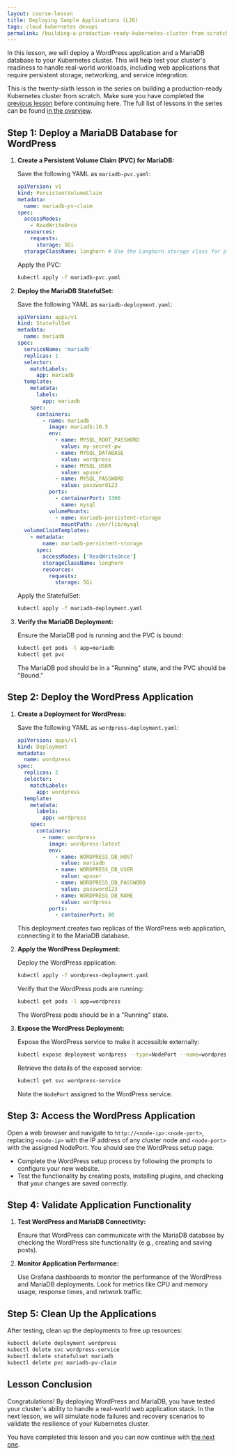 ```yaml
---
layout: course-lesson
title: Deploying Sample Applications (L26)
tags: cloud kubernetes devops
permalink: /building-a-production-ready-kubernetes-cluster-from-scratch/lesson-26
---
```


In this lesson, we will deploy a WordPress application and a MariaDB database to
your Kubernetes cluster. This will help test your cluster's readiness to handle
real-world workloads, including web applications that require persistent
storage, networking, and service integration.

This is the twenty-sixth lesson in the series on building a production-ready
Kubernetes cluster from scratch. Make sure you have completed the
[previous lesson](/building-a-production-ready-kubernetes-cluster-from-scratch/lesson-25)
before continuing here. The full list of lessons in the series can be found
[in the overview](/building-a-production-ready-kubernetes-cluster-from-scratch).

## Step 1: Deploy a MariaDB Database for WordPress

1. **Create a Persistent Volume Claim (PVC) for MariaDB:**

   Save the following YAML as `mariadb-pvc.yaml`:

   ```yaml
   apiVersion: v1
   kind: PersistentVolumeClaim
   metadata:
     name: mariadb-pv-claim
   spec:
     accessModes:
       - ReadWriteOnce
     resources:
       requests:
         storage: 5Gi
     storageClassName: longhorn # Use the Longhorn storage class for persistence
   ```

   Apply the PVC:

   ```bash
   kubectl apply -f mariadb-pvc.yaml
   ```

2. **Deploy the MariaDB StatefulSet:**

   Save the following YAML as `mariadb-deployment.yaml`:

   ```yaml
   apiVersion: apps/v1
   kind: StatefulSet
   metadata:
     name: mariadb
   spec:
     serviceName: 'mariadb'
     replicas: 1
     selector:
       matchLabels:
         app: mariadb
     template:
       metadata:
         labels:
           app: mariadb
       spec:
         containers:
           - name: mariadb
             image: mariadb:10.5
             env:
               - name: MYSQL_ROOT_PASSWORD
                 value: my-secret-pw
               - name: MYSQL_DATABASE
                 value: wordpress
               - name: MYSQL_USER
                 value: wpuser
               - name: MYSQL_PASSWORD
                 value: password123
             ports:
               - containerPort: 3306
                 name: mysql
             volumeMounts:
               - name: mariadb-persistent-storage
                 mountPath: /var/lib/mysql
     volumeClaimTemplates:
       - metadata:
           name: mariadb-persistent-storage
         spec:
           accessModes: ['ReadWriteOnce']
           storageClassName: longhorn
           resources:
             requests:
               storage: 5Gi
   ```

   Apply the StatefulSet:

   ```bash
   kubectl apply -f mariadb-deployment.yaml
   ```

3. **Verify the MariaDB Deployment:**

   Ensure the MariaDB pod is running and the PVC is bound:

   ```bash
   kubectl get pods -l app=mariadb
   kubectl get pvc
   ```

   The MariaDB pod should be in a "Running" state, and the PVC should be
   "Bound."

## Step 2: Deploy the WordPress Application

1. **Create a Deployment for WordPress:**

   Save the following YAML as `wordpress-deployment.yaml`:

   ```yaml
   apiVersion: apps/v1
   kind: Deployment
   metadata:
     name: wordpress
   spec:
     replicas: 2
     selector:
       matchLabels:
         app: wordpress
     template:
       metadata:
         labels:
           app: wordpress
       spec:
         containers:
           - name: wordpress
             image: wordpress:latest
             env:
               - name: WORDPRESS_DB_HOST
                 value: mariadb
               - name: WORDPRESS_DB_USER
                 value: wpuser
               - name: WORDPRESS_DB_PASSWORD
                 value: password123
               - name: WORDPRESS_DB_NAME
                 value: wordpress
             ports:
               - containerPort: 80
   ```

   This deployment creates two replicas of the WordPress web application,
   connecting it to the MariaDB database.

2. **Apply the WordPress Deployment:**

   Deploy the WordPress application:

   ```bash
   kubectl apply -f wordpress-deployment.yaml
   ```

   Verify that the WordPress pods are running:

   ```bash
   kubectl get pods -l app=wordpress
   ```

   The WordPress pods should be in a "Running" state.

3. **Expose the WordPress Deployment:**

   Expose the WordPress service to make it accessible externally:

   ```bash
   kubectl expose deployment wordpress --type=NodePort --name=wordpress-service
   ```

   Retrieve the details of the exposed service:

   ```bash
   kubectl get svc wordpress-service
   ```

   Note the `NodePort` assigned to the WordPress service.

## Step 3: Access the WordPress Application

Open a web browser and navigate to `http://<node-ip>:<node-port>`, replacing
`<node-ip>` with the IP address of any cluster node and `<node-port>` with the
assigned NodePort. You should see the WordPress setup page.

- Complete the WordPress setup process by following the prompts to configure
  your new website.
- Test the functionality by creating posts, installing plugins, and checking
  that your changes are saved correctly.

## Step 4: Validate Application Functionality

1. **Test WordPress and MariaDB Connectivity:**

   Ensure that WordPress can communicate with the MariaDB database by checking
   the WordPress site functionality (e.g., creating and saving posts).

2. **Monitor Application Performance:**

   Use Grafana dashboards to monitor the performance of the WordPress and
   MariaDB deployments. Look for metrics like CPU and memory usage, response
   times, and network traffic.

## Step 5: Clean Up the Applications

After testing, clean up the deployments to free up resources:

```bash
kubectl delete deployment wordpress
kubectl delete svc wordpress-service
kubectl delete statefulset mariadb
kubectl delete pvc mariadb-pv-claim
```

## Lesson Conclusion

Congratulations! By deploying WordPress and MariaDB, you have tested your
cluster's ability to handle a real-world web application stack. In the next
lesson, we will simulate node failures and recovery scenarios to validate the
resilience of your Kubernetes cluster.

You have completed this lesson and you can now continue with
[the next one](/building-a-production-ready-kubernetes-cluster-from-scratch/lesson-27).
